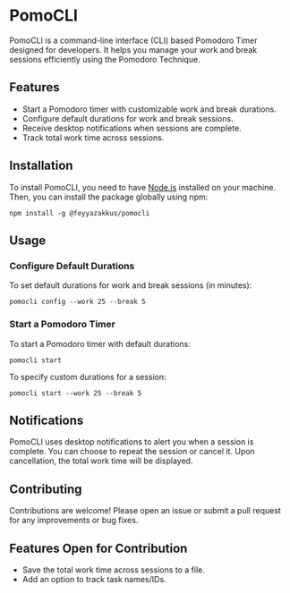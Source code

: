 # PomoCLI

PomoCLI is a command-line interface (CLI) based Pomodoro Timer designed for developers. It helps you manage your work and break sessions efficiently using the Pomodoro Technique.

## Features

- Start a Pomodoro timer with customizable work and break durations.
- Configure default durations for work and break sessions.
- Receive desktop notifications when sessions are complete.
- Track total work time across sessions.

## Installation

To install PomoCLI, you need to have [Node.js](https://nodejs.org/) installed on your machine. Then, you can install the package globally using npm:
```
npm install -g @feyyazakkus/pomocli
```

## Usage
### Configure Default Durations
To set default durations for work and break sessions (in minutes):

```
pomocli config --work 25 --break 5
```

### Start a Pomodoro Timer
To start a Pomodoro timer with default durations:
```
pomocli start
```

To specify custom durations for a session:
```
pomocli start --work 25 --break 5
```

## Notifications
PomoCLI uses desktop notifications to alert you when a session is complete. You can choose to repeat the session or cancel it. Upon cancellation, the total work time will be displayed.

## Contributing
Contributions are welcome! Please open an issue or submit a pull request for any improvements or bug fixes.

## Features Open for Contribution
- Save the total work time across sessions to a file.
- Add an option to track task names/IDs.
